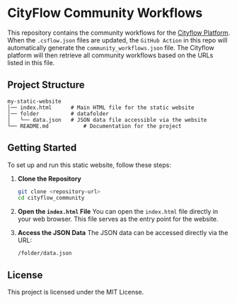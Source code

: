 # CityFlow Community Workflows


This repository contains the community workflows for the [Cityflow Platform](https://github.com/kekehurry/cityflow_platform). When the `.csflow.json` files are updated, the `GitHub Action` in this repo will automatically generate the `community_workflows.json` file. The Cityflow platform will then retrieve all community workflows based on the URLs listed in this file. 


## Project Structure

```
my-static-website
│── index.html      # Main HTML file for the static website
│── folder          # datafolder
│   └── data.json   # JSON data file accessible via the website
└── README.md           # Documentation for the project
```

## Getting Started

To set up and run this static website, follow these steps:

1. **Clone the Repository**
   ```bash
   git clone <repository-url>
   cd cityflow_community
   ```

2. **Open the `index.html` File**
   You can open the `index.html` file directly in your web browser. This file serves as the entry point for the website.

3. **Access the JSON Data**
   The JSON data can be accessed directly via the URL:
   ```
   /folder/data.json
   ```

## License

This project is licensed under the MIT License.